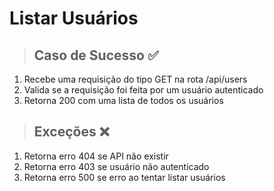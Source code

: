 # Listar Usuários

> ## Caso de Sucesso ✅

1. Recebe uma requisição do tipo GET na rota /api/users
2. Valida se a requisição foi feita por um usuário autenticado
5. Retorna 200 com uma lista de todos os usuários

> ## Exceções ❌

1. Retorna erro 404 se API não existir
2. Retorna erro 403 se usuário não autenticado
3. Retorna erro 500 se erro ao tentar listar usuários